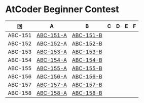 # AtCoder Beginner Contest

| 回 | A | B | C | D | E | F |
|:---:|:---:|:---:|:---:|:---:|:---:|:---:|
| ABC-151 | [ABC-151-A](ABC-151-A.py) | [ABC-151-B](ABC-151-B.py) |  |  |  |  |
| ABC-152 | [ABC-152-A](ABC-152-A.py) | [ABC-152-B](ABC-152-B.py) |  |  |  |  |
| ABC-153 | [ABC-153-A](ABC-153-A.py) | [ABC-153-B](ABC-153-B.py) |  |  |  |  |
| ABC-154 | [ABC-154-A](ABC-154-A.py) | [ABC-154-B](ABC-154-B.py) |  |  |  |  |
| ABC-155 | [ABC-155-A](ABC-155-A.py) | [ABC-155-B](ABC-155-B.py) |  |  |  |  |
| ABC-156 | [ABC-156-A](ABC-156-A.py) | [ABC-156-B](ABC-156-B.py) |  |  |  |  |
| ABC-157 | [ABC-157-A](ABC-157-A.py) | [ABC-157-B](ABC-157-B.py) |  |  |  |  |
| ABC-158 | [ABC-158-A](ABC-158-A.py) | [ABC-158-B](ABC-158-B.py) |  |  |  |  |
